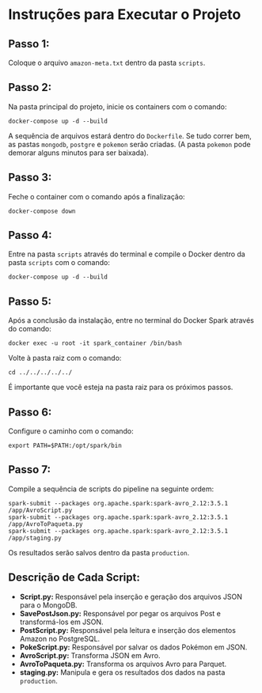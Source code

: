 <body>
    <h1>Instruções para Executar o Projeto</h1>
<h2>Passo 1:</h2>
<p>Coloque o arquivo <code>amazon-meta.txt</code> dentro da pasta <code>scripts</code>.</p>

<h2>Passo 2:</h2>
<p>Na pasta principal do projeto, inicie os containers com o comando:</p>
<pre><code>docker-compose up -d --build</code></pre>
<p>A sequência de arquivos estará dentro do <code>Dockerfile</code>. Se tudo correr bem, as pastas <code>mongodb</code>, <code>postgre</code> e <code>pokemon</code> serão criadas. (A pasta <code>pokemon</code> pode demorar alguns minutos para ser baixada).</p>

<h2>Passo 3:</h2>
<p>Feche o container com o comando após a finalização:</p>
<pre><code>docker-compose down</code></pre>

<h2>Passo 4:</h2>
<p>Entre na pasta <code>scripts</code> através do terminal e compile o Docker dentro da pasta <code>scripts</code> com o comando:</p>
<pre><code>docker-compose up -d --build</code></pre>

<h2>Passo 5:</h2>
<p>Após a conclusão da instalação, entre no terminal do Docker Spark através do comando:</p>
<pre><code>docker exec -u root -it spark_container /bin/bash</code></pre>
<p>Volte à pasta raiz com o comando:</p>
<pre><code>cd ../../../../../</code></pre>
<p>É importante que você esteja na pasta raiz para os próximos passos.</p>

<h2>Passo 6:</h2>
<p>Configure o caminho com o comando:</p>
<pre><code>export PATH=$PATH:/opt/spark/bin</code></pre>

<h2>Passo 7:</h2>
<p>Compile a sequência de scripts do pipeline na seguinte ordem:</p>
<pre><code>spark-submit --packages org.apache.spark:spark-avro_2.12:3.5.1 /app/AvroScript.py
spark-submit --packages org.apache.spark:spark-avro_2.12:3.5.1 /app/AvroToPaqueta.py
spark-submit --packages org.apache.spark:spark-avro_2.12:3.5.1 /app/staging.py</code></pre>
<p>Os resultados serão salvos dentro da pasta <code>production</code>.</p>

<h2>Descrição de Cada Script:</h2>
<ul>
    <li><strong>Script.py:</strong> Responsável pela inserção e geração dos arquivos JSON para o MongoDB.</li>
    <li><strong>SavePostJson.py:</strong> Responsável por pegar os arquivos Post e transformá-los em JSON.</li>
    <li><strong>PostScript.py:</strong> Responsável pela leitura e inserção dos elementos Amazon no PostgreSQL.</li>
    <li><strong>PokeScript.py:</strong> Responsável por salvar os dados Pokémon em JSON.</li>
    <li><strong>AvroScript.py:</strong> Transforma JSON em Avro.</li>
    <li><strong>AvroToPaqueta.py:</strong> Transforma os arquivos Avro para Parquet.</li>
    <li><strong>staging.py:</strong> Manipula e gera os resultados dos dados na pasta <code>production</code>.</li>
</ul>

</body>
</html>
